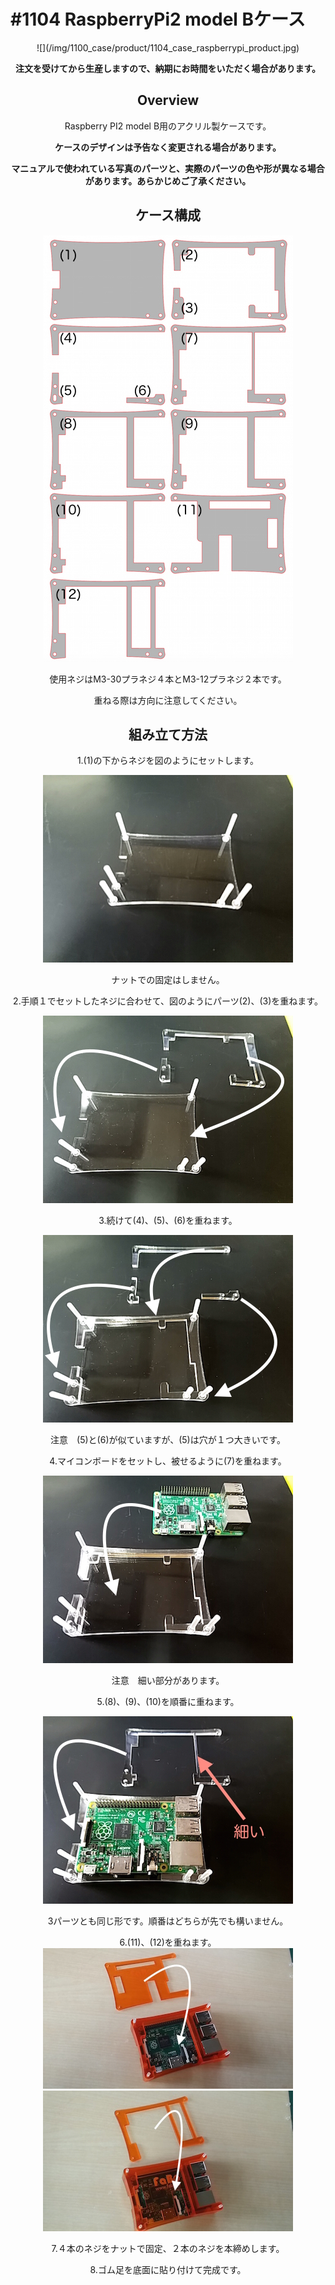 # #1104 RaspberryPi2 model Bケース
<center>
![](/img/1100_case/product/1104_case_raspberrypi_product.jpg)
<!--COLORME-->

**注文を受けてから生産しますので、納期にお時間をいただく場合があります。**

## Overview
Raspberry PI2 model B用のアクリル製ケースです。

**ケースのデザインは予告なく変更される場合があります。**

**マニュアルで使われている写真のパーツと、実際のパーツの色や形が異なる場合があります。あらかじめご了承ください。**

## ケース構成

![](/img/1100_case/manual/raspb2b_00.jpg)

使用ネジはM3-30プラネジ４本とM3-12プラネジ２本です。

重ねる際は方向に注意してください。

## 組み立て方法
1.(1)の下からネジを図のようにセットします。

![](/img/1100_case/manual/raspb2b_01.jpg)

ナットでの固定はしません。

2.手順１でセットしたネジに合わせて、図のようにパーツ(2)、(3)を重ねます。

![](/img/1100_case/manual/raspb2b_02.jpg)

3.続けて(4)、(5)、(6)を重ねます。

![](/img/1100_case/manual/raspb2b_03.jpg)

注意　(5)と(6)が似ていますが、(5)は穴が１つ大きいです。

4.マイコンボードをセットし、被せるように(7)を重ねます。

![](/img/1100_case/manual/raspb2b_04.jpg)

注意　細い部分があります。

5.(8)、(9)、(10)を順番に重ねます。

![](/img/1100_case/manual/raspb2b_05.jpg)

3パーツとも同じ形です。順番はどちらが先でも構いません。

6.(11)、(12)を重ねます。
![](/img/1100_case/manual/raspi2b_07.jpg)
![](/img/1100_case/manual/raspi2b_08.jpg)

7.４本のネジをナットで固定、２本のネジを本締めします。

8.ゴム足を底面に貼り付けて完成です。
